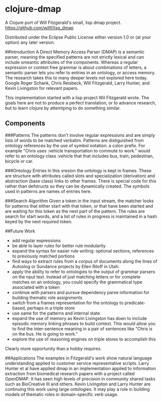 # clojure-dmap

A Clojure port of Will Fitzgerald's small, lisp  dmap project.
https://github.com/willf/lisp_dmap


Distributed under the Eclipse Public License either version 1.0 or (at
your option) any later version.

##Introduction
A Direct Memory Access Parser (DMAP)  is a semantic parser, meaning 
the specified patterns are not strictly lexical and can include 
smeantic attributes of the components. Whereas a regular expression
or context free grammar is about combinations of letters, a semantic
parser lets you refer to entries in an ontology, or access memory. 
The research takes this to many deeper levels  not explored here today.
Google Roger Schank, Chris Reisbeck, Will Fitzgerald, Larry Hunter,
and Kevin Livingston  for relevant papers.

This implementation started with a lisp project Wil Fitzgerald wrote.
The goals here are not to produce a perfect translation, or to advance
research, but to learn clojure by attemtping to do something similar.

## Components

###Patterns
The patterns don't involve regular expressions and are simply lists
of words to be matched verbatim. Patterns are distiguished from
ontology references by the use of symbol notation: a colon prefix.
For example "Chris uses :vehicle transportation to commute to work."
would refer to an ontology class :vehicle that that includes bus, 
train, pedestrian, bicycle or car.

###Ontology Entries
In this vresion the ontology is kept in frames. These are structure
with attributes called slots and specialization (derivation) and
abstraction (base class) links to other frames. There is special
code for this rather than defstructs so they can be dynamically
created. The symbols used in patterns are names of entries here.

###Search Algorithm
Given a token in the input stream, the matcher looks for patterns
that either start with that token, or that have been started and
are waiting for this token as the next part of the pattern. The
rules are search for start words, and a list of rules in progress
is maintained in a hash keyed by the next required token.

##Future Work
- add regular expressions
- be able to layer rules for better rule modularity
- expand the syntax for easier rule writing: optional sections,
  references to previously matched portions
- find ways to extract rules from a corpus of documents along
the lines of Autoslog or Sundance projects by Ellen Riloff in Utah.
- apply the ability to refer to ontologies to the output of
grammar parsers on the nput text. Instead of just matching 
letters or for complete matches on an ontology, you could 
specify the grammatical type associated with a token
- continue with parsers and pursue dependency parse information
for building thematic role assignments  
- switch from a frames representation for the ontology to 
predicate-based, perhaps in a triple store
- use same for the patterns and internal state
- expand the use of memory as Kevin Livingston has doen to
include episodic memory linking phrases to build context.
This would allow you to find the inter-sentence meaning in
a pair of sentences like "Chris is on the bus. He is going
to work."
- explore the use of reasoning engines on triple stores
to accomplish this

Clearly more opportunity than a hobby requires.

##Applications
The examples in Fitzgerald's work show natural language
understanding applied to customer service representative
scripts. Larry Hunter et al  have applied dmap in an 
implementation applied to information extraction from
biomedical research papers with a project called OpenDMAP. 
It has seen high levels of precision in community shared
tasks such as BioCreative III and others.  Kevin Livingston and 
Larry Hunter are continuing this work using large
ontologies. It may play a role in building models of
thematic roles in domain-specific verb usage.

